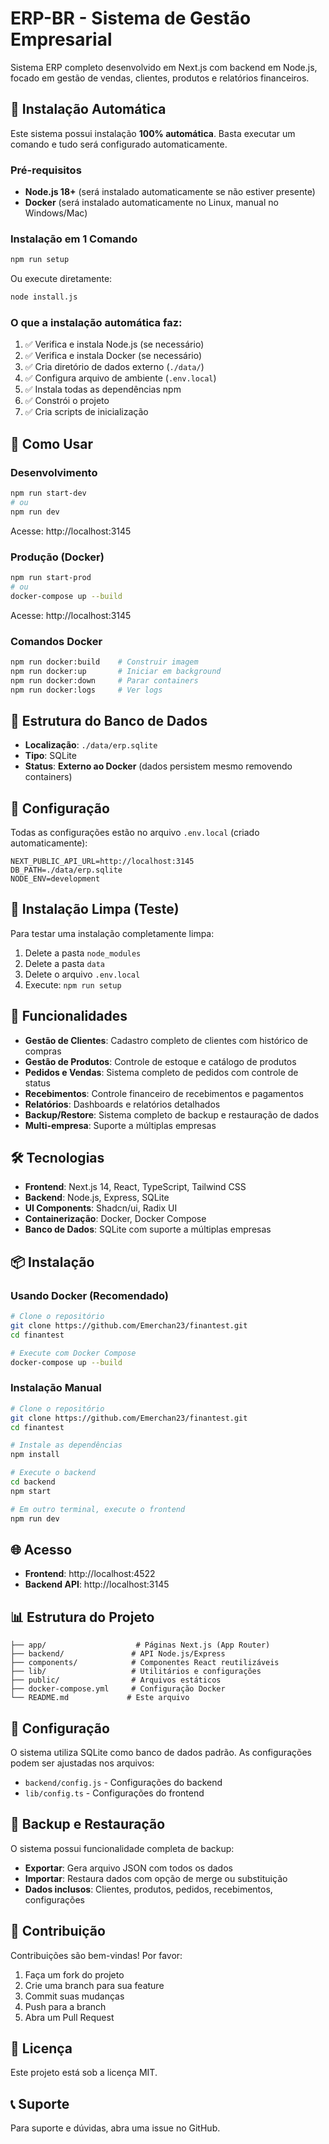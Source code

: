 # ERP-BR - Sistema de Gestão Empresarial

Sistema ERP completo desenvolvido em Next.js com backend em Node.js, focado em gestão de vendas, clientes, produtos e relatórios financeiros.

## 🚀 Instalação Automática

Este sistema possui instalação **100% automática**. Basta executar um comando e tudo será configurado automaticamente.

### Pré-requisitos

- **Node.js 18+** (será instalado automaticamente se não estiver presente)
- **Docker** (será instalado automaticamente no Linux, manual no Windows/Mac)

### Instalação em 1 Comando

```bash
npm run setup
```

Ou execute diretamente:

```bash
node install.js
```

### O que a instalação automática faz:

1. ✅ Verifica e instala Node.js (se necessário)
2. ✅ Verifica e instala Docker (se necessário)
3. ✅ Cria diretório de dados externo (`./data/`)
4. ✅ Configura arquivo de ambiente (`.env.local`)
5. ✅ Instala todas as dependências npm
6. ✅ Constrói o projeto
7. ✅ Cria scripts de inicialização

## 🎯 Como Usar

### Desenvolvimento
```bash
npm run start-dev
# ou
npm run dev
```
Acesse: http://localhost:3145

### Produção (Docker)
```bash
npm run start-prod
# ou
docker-compose up --build
```
Acesse: http://localhost:3145

### Comandos Docker
```bash
npm run docker:build    # Construir imagem
npm run docker:up       # Iniciar em background
npm run docker:down     # Parar containers
npm run docker:logs     # Ver logs
```

## 📁 Estrutura do Banco de Dados

- **Localização**: `./data/erp.sqlite`
- **Tipo**: SQLite
- **Status**: **Externo ao Docker** (dados persistem mesmo removendo containers)

## 🔧 Configuração

Todas as configurações estão no arquivo `.env.local` (criado automaticamente):

```env
NEXT_PUBLIC_API_URL=http://localhost:3145
DB_PATH=./data/erp.sqlite
NODE_ENV=development
```

## 🔄 Instalação Limpa (Teste)

Para testar uma instalação completamente limpa:

1. Delete a pasta `node_modules`
2. Delete a pasta `data`
3. Delete o arquivo `.env.local`
4. Execute: `npm run setup`

## 🚀 Funcionalidades

- **Gestão de Clientes**: Cadastro completo de clientes com histórico de compras
- **Gestão de Produtos**: Controle de estoque e catálogo de produtos
- **Pedidos e Vendas**: Sistema completo de pedidos com controle de status
- **Recebimentos**: Controle financeiro de recebimentos e pagamentos
- **Relatórios**: Dashboards e relatórios detalhados
- **Backup/Restore**: Sistema completo de backup e restauração de dados
- **Multi-empresa**: Suporte a múltiplas empresas

## 🛠️ Tecnologias

- **Frontend**: Next.js 14, React, TypeScript, Tailwind CSS
- **Backend**: Node.js, Express, SQLite
- **UI Components**: Shadcn/ui, Radix UI
- **Containerização**: Docker, Docker Compose
- **Banco de Dados**: SQLite com suporte a múltiplas empresas

## 📦 Instalação

### Usando Docker (Recomendado)

```bash
# Clone o repositório
git clone https://github.com/Emerchan23/finantest.git
cd finantest

# Execute com Docker Compose
docker-compose up --build
```

### Instalação Manual

```bash
# Clone o repositório
git clone https://github.com/Emerchan23/finantest.git
cd finantest

# Instale as dependências
npm install

# Execute o backend
cd backend
npm start

# Em outro terminal, execute o frontend
npm run dev
```

## 🌐 Acesso

- **Frontend**: http://localhost:4522
- **Backend API**: http://localhost:3145

## 📊 Estrutura do Projeto

```
├── app/                    # Páginas Next.js (App Router)
├── backend/               # API Node.js/Express
├── components/            # Componentes React reutilizáveis
├── lib/                   # Utilitários e configurações
├── public/                # Arquivos estáticos
├── docker-compose.yml     # Configuração Docker
└── README.md             # Este arquivo
```

## 🔧 Configuração

O sistema utiliza SQLite como banco de dados padrão. As configurações podem ser ajustadas nos arquivos:

- `backend/config.js` - Configurações do backend
- `lib/config.ts` - Configurações do frontend

## 💾 Backup e Restauração

O sistema possui funcionalidade completa de backup:

- **Exportar**: Gera arquivo JSON com todos os dados
- **Importar**: Restaura dados com opção de merge ou substituição
- **Dados inclusos**: Clientes, produtos, pedidos, recebimentos, configurações

## 🤝 Contribuição

Contribuições são bem-vindas! Por favor:

1. Faça um fork do projeto
2. Crie uma branch para sua feature
3. Commit suas mudanças
4. Push para a branch
5. Abra um Pull Request

## 📄 Licença

Este projeto está sob a licença MIT.

## 📞 Suporte

Para suporte e dúvidas, abra uma issue no GitHub.